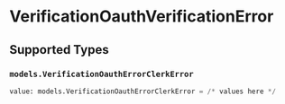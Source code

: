 # VerificationOauthVerificationError


## Supported Types

### `models.VerificationOauthErrorClerkError`

```python
value: models.VerificationOauthErrorClerkError = /* values here */
```

